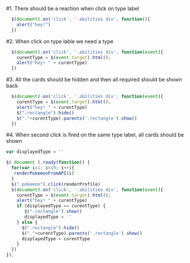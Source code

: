 #1. There should be a reaction when click on type label
```javascript
  $(document).on('click', '.abilities div', function(){
    alert("hey!")
  })
```

#2. When click on type lable we need a type
```javascript
  $(document).on('click', '.abilities div', function(event){
    curentType = $(event.target).html();
    alert("hey! " + curentType)
  })
```

#3. All the cards should be hidden and then all
required should be shown back
```javascript
  $(document).on('click', '.abilities div', function(event){
    curentType = $(event.target).html();
    alert("hey! " + curentType)
    $(".rectangle").hide()
    $("."+curentType).parents('.rectangle').show()
  })
```

#4. When second click is fired on the same type label, all cards should be shown
```javascript
var displayedType = ''

$( document ).ready(function() {
  for(var i=1; i<19; i++){
   renderPokemonFromAPI(i)
  }
  $(".pokemon").click(renderProfile)
  $(document).on('click', '.abilities div', function(event){
    curentType = $(event.target).html();
    alert("hey! " + curentType)
    if (displayedType == curentType) {
       $(".rectangle").show()
       displayedType = ''
    } else {
      $(".rectangle").hide()
      $("."+curentType).parents('.rectangle').show()
      displayedType = curentType
    }
  })
});
```


